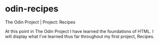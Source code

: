# odin-recipes
The Odin Project | Project: Recipes

At this point in The Odin Project I have learned the foundations of HTML. I will display what I've learned thus far throughout my first project, Recipes.